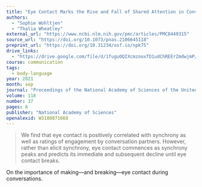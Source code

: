 ```yaml
---
title: "Eye Contact Marks the Rise and Fall of Shared Attention in Conversation"
authors:
  - "Sophie Wohltjen"
  - "Thalia Wheatley"
external_url: "https://www.ncbi.nlm.nih.gov/pmc/articles/PMC8449315"
source_url: "https://doi.org/10.1073/pnas.2106645118"
preprint_url: "https://doi.org/10.31234/osf.io/npk75"
drive_links:
  - "https://drive.google.com/file/d/1fuguOQIXcmzooxTD1udChREErZmdwjmP/view?usp=drivesdk"
course: communication
tags:
  - body-language
year: 2021
month: sep
journal: "Proceedings of the National Academy of Sciences of the United States of America"
volume: 118
number: 37
pages: 8
publisher: "National Academy of Sciences"
openalexid: W3180871660
---
```


> We find that eye contact is positively correlated with synchrony as well as ratings of engagement by conversation partners.
> However, rather than elicit synchrony, eye contact commences as synchrony peaks and predicts its immediate and subsequent decline until eye contact breaks.

On the importance of making—and breaking—eye contact during conversations.
